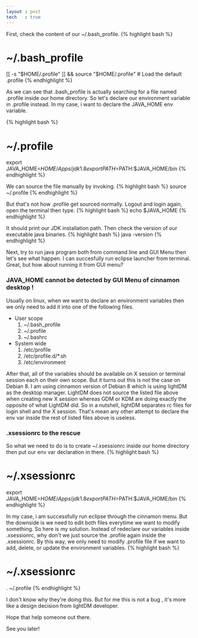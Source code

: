 ```yaml
---
layout : post
tech   : true
---
```


First, check the content of our ~/.bash_profile.
{% highlight bash %}
# ~/.bash_profile
[[ -s "$HOME/.profile" ]] && source "$HOME/.profile" # Load the default .profile
{% endhighlight %}

As we can see that .bash_profile is actually searching for a file named .profile inside our home directory. So let's declare our environment variable in .profile instead. In my case, i want to declare the JAVA_HOME env variable.

{% highlight bash %}
# ~/.profile
export JAVA_HOME=$HOME/Apps/jdk1.8
export PATH=$PATH:$JAVA_HOME/bin
{% endhighlight %}

We can source the file manually by invoking.
{% highlight bash %}
source ~/.profile
{% endhighlight %}

But that's not how .profile get sourced normally. Logout and login again, open the terminal then type.
{% highlight bash %}
echo $JAVA_HOME
{% endhighlight %}

It should print our JDK installation path. Then check the version of our executable java binaries.
{% highlight bash %}
java -version
{% endhighlight %}

Next, try to run java program both from command line and GUI Menu then let's see what happen. I can succesfully run eclipse launcher from terminal. Great, but how about running it from GUI menu?

### JAVA_HOME cannot be detected by GUI Menu of cinnamon desktop !
Usually on linux, when we want to declare an environment variables then we only need to add it into one of the following files.

- User scope
    1. ~/.bash\_profile
    2. ~/.profile
    3. ~/.bashrc
- System wide
    1. /etc/profile
    2. /etc/profile.d/\*.sh
    3. /etc/environment 

After that, all of the variables should be available on X session or terminal session each on their own scope. But it turns out this is not the case on Debian 8. I am using cinnamon version of Debian 8 which is using lightDM as the desktop manager. LightDM does not source the listed file above when creating new X session whereas GDM or KDM are doing exactly the opposite of what LightDM did. So in a nutshell, lightDM separates rc files for login shell and the X session. That's mean any other attempt to declare the env var inside the rest of listed files above is useless. 

### .xsessionrc to the rescue
So what we need to do is to create ~/.xsessionrc inside our home directory then put our env var declaration in there.
{% highlight bash %}
# ~/.xsessionrc
export JAVA_HOME=$HOME/Apps/jdk1.8
export PATH=$PATH:$JAVA_HOME/bin
{% endhighlight %}

In my case, i am successfully run eclipse through the cinnamon menu. But the downside is we need to edit both files everytime we want to modify something. So here is my solution. Instead of redeclare our variables inside .xsessionrc, why don't we just source the .profile again inside the .xsessionrc. By this way, we only need to modify .profile file if we want to add, delete, or update the environment variables.
{% highlight bash %}
# ~/.xsessionrc
. ~/.profile
{% endhighlight %}

I don't know why they're doing this. But for me this is not a bug , it's more like a design decision from lightDM developer.

Hope that help someone out there.  

See you later!
